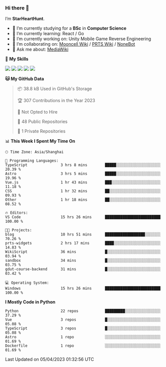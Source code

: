 ### Hi there 👋

I’m **StarHeartHunt**.

- 🏫 I’m currently studying for a **BSc** in **Computer Science**
- 🌱 I’m currently learning: React / Go
- 🔭 I’m currently working on: Unity Mobile Game Reverse Engineering
- 👯 I’m collaborating on: [Mooncell Wiki](https://fgo.wiki/) / [PRTS Wiki](http://prts.wiki/) / [NoneBot](https://github.com/nonebot)
- 💬 Ask me about: [MediaWiki](https://www.mediawiki.org)

🌟 **My Skills**

![](https://img.shields.io/badge/-Python-3e74a2?style=flat-square&logo=Python&logoColor=fff)
![](https://img.shields.io/badge/-Vue-4fc08d?style=flat-square&logo=vue.js&logoColor=fff)
![](https://img.shields.io/badge/-Node.js-339933?style=flat-square&logo=node.js&logoColor=fff)
![](https://img.shields.io/badge/-Linux-000000?style=flat-square&logo=Linux&logoColor=fff)
![](https://img.shields.io/badge/-Dotnet-512bd4?style=flat-square&logo=.net&logoColor=fff)

<!--START_SECTION:waka-->
**🐱 My GitHub Data** 

> 📦 38.8 kB Used in GitHub's Storage 
 > 
> 🏆 307 Contributions in the Year 2023
 > 
> 🚫 Not Opted to Hire
 > 
> 📜 48 Public Repositories 
 > 
> 🔑 1 Private Repositories 
 > 
📊 **This Week I Spent My Time On** 

```text
🕑︎ Time Zone: Asia/Shanghai

💬 Programming Languages: 
TypeScript               3 hrs 8 mins        █████░░░░░░░░░░░░░░░░░░░░   20.39 % 
Astro                    3 hrs 5 mins        █████░░░░░░░░░░░░░░░░░░░░   19.96 % 
Vue.js                   1 hr 43 mins        ███░░░░░░░░░░░░░░░░░░░░░░   11.18 % 
CSS                      1 hr 32 mins        ██░░░░░░░░░░░░░░░░░░░░░░░   09.93 % 
Other                    1 hr 18 mins        ██░░░░░░░░░░░░░░░░░░░░░░░   08.52 % 

🔥 Editors: 
VS Code                  15 hrs 26 mins      █████████████████████████   100.00 % 

🐱‍💻 Projects: 
blog                     10 hrs 51 mins      ██████████████████░░░░░░░   70.26 % 
prts-widgets             2 hrs 17 mins       ████░░░░░░░░░░░░░░░░░░░░░   14.83 % 
WikiScript               36 mins             █░░░░░░░░░░░░░░░░░░░░░░░░   03.94 % 
sandbox                  34 mins             █░░░░░░░░░░░░░░░░░░░░░░░░   03.75 % 
gdut-course-backend      31 mins             █░░░░░░░░░░░░░░░░░░░░░░░░   03.42 % 

💻 Operating System: 
Windows                  15 hrs 26 mins      █████████████████████████   100.00 % 
```

**I Mostly Code in Python** 

```text
Python                   22 repos            █████████░░░░░░░░░░░░░░░░   37.29 % 
Vue                      3 repos             █░░░░░░░░░░░░░░░░░░░░░░░░   05.08 % 
TypeScript               3 repos             █░░░░░░░░░░░░░░░░░░░░░░░░   05.08 % 
Astro                    1 repo              ░░░░░░░░░░░░░░░░░░░░░░░░░   01.69 % 
Dockerfile               1 repo              ░░░░░░░░░░░░░░░░░░░░░░░░░   01.69 % 
```




 Last Updated on 05/04/2023 01:32:56 UTC
<!--END_SECTION:waka-->
